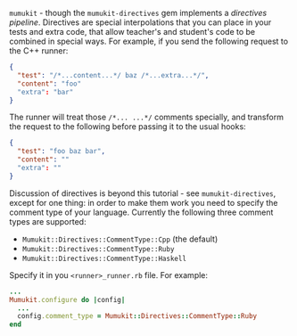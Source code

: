 `mumukit` - though the `mumukit-directives`  gem implements a _directives pipeline_. Directives are special interpolations that you can place in your tests and extra code, that allow teacher's and student's code to be combined in special ways. For example, if you send the following request to the C++ runner:

```json
{ 
  "test": "/*...content...*/ baz /*...extra...*/",
  "content": "foo"
  "extra": "bar"
}
```

The runner will treat those `/*... ...*/` comments specially, and transform the request to the following before passing it to the usual hooks: 

```json
{ 
  "test": "foo baz bar",
  "content": ""
  "extra": ""
}
```

Discussion of directives is beyond this tutorial - see `mumukit-directives`, except for one thing: in order to make them work you need to specify the comment type of your language. Currently the following three comment types are supported: 

   *  `Mumukit::Directives::CommentType::Cpp` (the default)
   *  `Mumukit::Directives::CommentType::Ruby`
   *  `Mumukit::Directives::CommentType::Haskell`
    
Specify it in you `<runner>_runner.rb` file. For example: 

```ruby
...
Mumukit.configure do |config|
  ...
  config.comment_type = Mumukit::Directives::CommentType::Ruby
end
```
